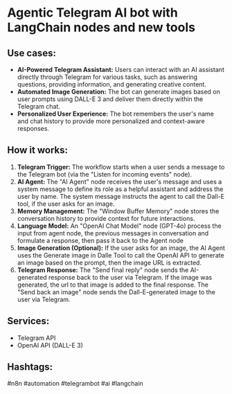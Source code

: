 # Agentic Telegram AI bot with LangChain nodes and new tools

## Use cases:

- **AI-Powered Telegram Assistant:** Users can interact with an AI assistant directly through Telegram for various tasks, such as answering questions, providing information, and generating creative content.
- **Automated Image Generation:** The bot can generate images based on user prompts using DALL-E 3 and deliver them directly within the Telegram chat.
- **Personalized User Experience:** The bot remembers the user's name and chat history to provide more personalized and context-aware responses.

## How it works:

1.  **Telegram Trigger:** The workflow starts when a user sends a message to the Telegram bot (via the "Listen for incoming events" node).
2.  **AI Agent:** The "AI Agent" node receives the user's message and uses a system message to define its role as a helpful assistant and address the user by name. The system message instructs the agent to call the Dall-E tool, if the user asks for an image.
3.  **Memory Management:** The "Window Buffer Memory" node stores the conversation history to provide context for future interactions.
4.  **Language Model:** An "OpenAI Chat Model" node (GPT-4o) process the input from agent node, the previous messages in conversation and formulate a response, then pass it back to the Agent node
5.  **Image Generation (Optional):** If the user asks for an image, the AI Agent uses the Generate image in Dalle Tool to call the OpenAI API to generate an image based on the prompt, then the image URL is extracted.
6.  **Telegram Response:** The "Send final reply" node sends the AI-generated response back to the user via Telegram. If the image was generated, the url to that image is added to the final response. The "Send back an image" node sends the Dall-E-generated image to the user via Telegram.

## Services:

-   Telegram API
-   OpenAI API (DALL-E 3)

## Hashtags:

#n8n #automation #telegrambot #ai #langchain
